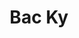 ---
tags: project
title: Bac Ky
client: Bac Ky
services: Design & Development
cta: Visit Website
project_url: https://backy.netlify.com/
background_color: '#121070'
description: We don’t stick with the old. We try new things, set our own limits, have honest conversations, and create things that matter. We craft simple sites for complex problems and put a strong emphasis on quality and efficiency in every detail from design to development.
---